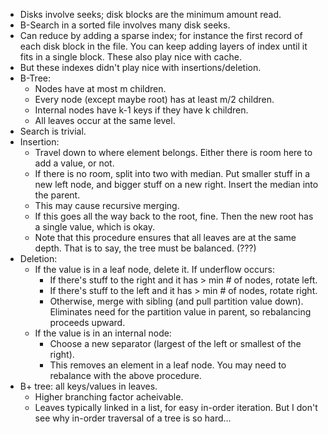 * Disks involve seeks; disk blocks are the minimum amount read.
* B-Search in a sorted file involves many disk seeks.
* Can reduce by adding a sparse index; for instance the first record
  of each disk block in the file. You can keep adding layers of index
  until it fits in a single block. These also play nice with cache.
* But these indexes didn't play nice with insertions/deletion.
* B-Tree:
    * Nodes have at most m children.
    * Every node (except maybe root) has at least m/2 children.
    * Internal nodes have k-1 keys if they have k children.
    * All leaves occur at the same level.
* Search is trivial.
* Insertion:
    * Travel down to where element belongs. Either there is room here
      to add a value, or not.
    * If there is no room, split into two with median. Put smaller
      stuff in a new left node, and bigger stuff on a new
      right. Insert the median into the parent.
    * This may cause recursive merging.
    * If this goes all the way back to the root, fine. Then the new
      root has a single value, which is okay.
    * Note that this procedure ensures that all leaves are at the same
      depth. That is to say, the tree must be balanced. (???)
* Deletion:
    * If the value is in a leaf node, delete it. If underflow occurs:
        * If there's stuff to the right and it has > min # of nodes,
          rotate left.
        * If there's stuff to the left and it has > min # of nodes,
          rotate right.
        * Otherwise, merge with sibling (and pull partition value
          down). Eliminates need for the partition value in parent, so
          rebalancing proceeds upward.
    * If the value is in an internal node:
        * Choose a new separator (largest of the left or smallest of
          the right).
        * This removes an element in a leaf node. You may need to
          rebalance with the above procedure.
* B+ tree: all keys/values in leaves.
    * Higher branching factor acheivable.
    * Leaves typically linked in a list, for easy in-order
      iteration. But I don't see why in-order traversal of a tree is
      so hard...
